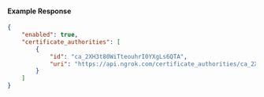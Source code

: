 <!-- Code generated for API Clients. DO NOT EDIT. -->

#### Example Response

```json
{
	"enabled": true,
	"certificate_authorities": [
		{
			"id": "ca_2XH3t80WiTteouhrI0YXgLs6QTA",
			"uri": "https://api.ngrok.com/certificate_authorities/ca_2XH3t80WiTteouhrI0YXgLs6QTA"
		}
	]
}
```
